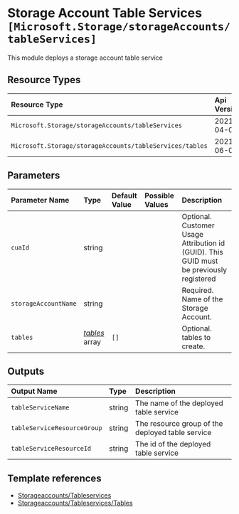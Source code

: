 # Storage Account Table Services `[Microsoft.Storage/storageAccounts/tableServices]`

This module deploys a storage account table service

## Resource Types

| Resource Type | Api Version |
| :-- | :-- |
| `Microsoft.Storage/storageAccounts/tableServices` | 2021-04-01 |
| `Microsoft.Storage/storageAccounts/tableServices/tables` | 2021-06-01 |

## Parameters

| Parameter Name | Type | Default Value | Possible Values | Description |
| :-- | :-- | :-- | :-- | :-- |
| `cuaId` | string |  |  | Optional. Customer Usage Attribution id (GUID). This GUID must be previously registered |
| `storageAccountName` | string |  |  | Required. Name of the Storage Account. |
| `tables` | _[tables](tables/readme.md)_ array | `[]` |  | Optional. tables to create. |


## Outputs

| Output Name | Type | Description |
| :-- | :-- | :-- |
| `tableServiceName` | string | The name of the deployed table service |
| `tableServiceResourceGroup` | string | The resource group of the deployed table service |
| `tableServiceResourceId` | string | The id of the deployed table service |

## Template references

- [Storageaccounts/Tableservices](https://docs.microsoft.com/en-us/azure/templates/Microsoft.Storage/2021-04-01/storageAccounts/tableServices)
- [Storageaccounts/Tableservices/Tables](https://docs.microsoft.com/en-us/azure/templates/Microsoft.Storage/2021-06-01/storageAccounts/tableServices/tables)

